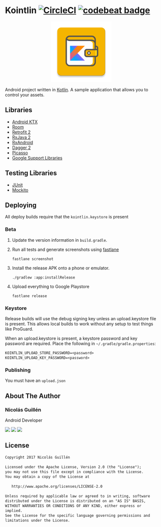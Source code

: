 # Kointlin [![CircleCI](https://circleci.com/gh/nicolasguillen10/kointlin.svg?style=svg)](https://circleci.com/gh/nicolasguillen10/kointlin) [![codebeat badge](https://codebeat.co/badges/313ec244-49da-425a-812b-e3a9aeee8bed)](https://codebeat.co/projects/github-com-nicolasguillen10-kointlin-master)

<p align="center">
    <img src="app/src/main/ic_launcher-web.png" width="200">
</p>

Android project written in [Kotlin](https://kotlinlang.org/). A sample application that allows you to control your assets.

## Libraries
* [Android KTX](https://github.com/android/android-ktx)
* [Room](https://developer.android.com/topic/libraries/architecture/room.html)
* [Retrofit 2](http://square.github.io/retrofit/)
* [RxJava 2](https://github.com/ReactiveX/RxJava)
* [RxAndroid](https://github.com/ReactiveX/RxAndroid)
* [Dagger 2](http://google.github.io/dagger/)
* [Picasso](http://square.github.io/picasso/)
* [Google Support Libraries](http://developer.android.com/tools/support-library/index.html)

## Testing Libraries
* [JUnit](http://junit.org/junit4/)
* [Mockito](http://mockito.org/)

Deploying
------------------------------
All deploy builds require that the `kointlin.keystore` is present

### Beta

 1. Update the version information in `build.gradle`.

 2. Run all tests and generate screenshots using [fastlane](https://fastlane.tools/)

        fastlane screenshot

 3. Install the release APK onto a phone or emulator.

        ./gradlew :app:installRelease

 4. Upload everything to Google Playstore

        fastlane release

### Keystore

Release builds will use the debug signing key unless an upload.keystore file is present. This allows local builds to work without any setup to test things like ProGuard.

When an upload.keystore is present, a keystore password and key password are required. Place the following in `~/.gradle/gradle.properties`:

```
KOINTLIN_UPLOAD_STORE_PASSWORD=<password>
KOINTLIN_UPLOAD_KEY_PASSWORD=<password>
```

### Publishing

You must have an `upload.json`

## About The Author

### Nicolás Guillén

Android Developer

<a href="https://play.google.com/store/apps/developer?id=Nicol%C3%A1s+Guill%C3%A9n" target="_blank"><img src="https://github.com/nicolasguillen10/social-icons/blob/master/play-store-icon.png?raw=true" width="60"></a>
<a href="https://instagram.com/nic0guillen" target="_blank"><img src="https://github.com/nicolasguillen10/social-icons/blob/master/instagram-icon.png?raw=true" width="60"></a>
<a href="http://linkedin.com/in/nicolasguillen10"><img src="https://github.com/nicolasguillen10/social-icons/blob/master/linkedin-icon.png?raw=true" width="60"></a>

## License

    Copyright 2017 Nicolás Guillén

    Licensed under the Apache License, Version 2.0 (the "License");
    you may not use this file except in compliance with the License.
    You may obtain a copy of the License at

       http://www.apache.org/licenses/LICENSE-2.0

    Unless required by applicable law or agreed to in writing, software
    distributed under the License is distributed on an "AS IS" BASIS,
    WITHOUT WARRANTIES OR CONDITIONS OF ANY KIND, either express or implied.
    See the License for the specific language governing permissions and
    limitations under the License.